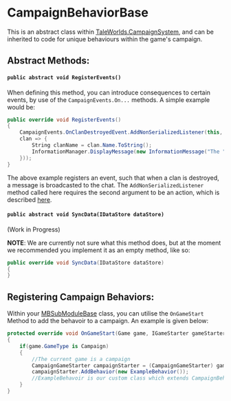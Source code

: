 # CampaignBehaviorBase
This is an abstract class within [TaleWorlds.CampaignSystem](./README.md), and can be inherited to code for unique behaviours within the game's campaign.

## Abstract Methods:
#### ```public abstract void RegisterEvents()```
When defining this method, you can introduce consequences to certain events, by use of the `CampaignEvents.On...` methods. A simple example would be:
```csharp
public override void RegisterEvents()
{   
    CampaignEvents.OnClanDestroyedEvent.AddNonSerializedListener(this, new Action<Clan>(
    clan => {
        String clanName = clan.Name.ToString();
        InformationManager.DisplayMessage(new InformationMessage("The " + clanName + " was destroyed!"));
    }));
}
```
The above example registers an event, such that when a clan is destroyed, a message is broadcasted to the chat. The `AddNonSerializedListener` method called here requires the second argument to be an action, which is described [here](https://docs.microsoft.com/en-us/dotnet/api/system.action-1?view=netframework-4.8).

#### ```public abstract void SyncData(IDataStore dataStore)```
(Work in Progress)

**NOTE**: We are currently not sure what this method does, but at the moment we recommended you implement it as an empty method, like so:
```csharp
public override void SyncData(IDataStore dataStore)
{
}
```

## Registering Campaign Behaviors:
Within your [MBSubModuleBase](../mountandblade/mbsubmodulebase.md) class, you can utilise the `OnGameStart` Method to add the behavoir to a campaign. An example is given below:
```csharp
protected override void OnGameStart(Game game, IGameStarter gameStarter) 
{
    if(game.GameType is Campaign) 
    {
        //The current game is a campaign
        CampaignGameStarter campaignStarter = (CampaignGameStarter) gameStarter;
        campaignStarter.AddBehavior(new ExampleBehavior());
        //ExampleBehavoir is our custom class which extends CampaignBehaviorBase
    }
}
```
